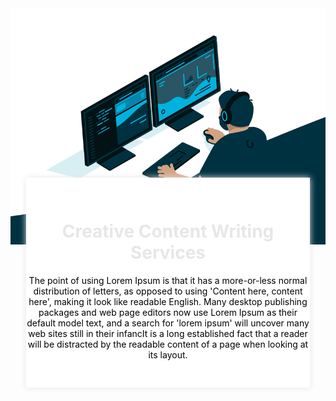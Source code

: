 <img src="code.gif" width="auto" style="z-index: 1;">
<div
    style="width: 90%; z-index: 9; position: relative; margin: auto; background-color: #ffffff; height: auto; padding-bottom: 30px; padding-top: 30px; box-shadow: 0px 0px 10px 0px; color: #e7e7e7; margin-top: -110px; margin-bottom: 50px; z">
    <h1 style="text-align: center">Creative Content Writing Services</h1>
    <p style="color: #050000; text-align: center;">The point of using Lorem Ipsum is that it has a
        more-or-less normal distribution of letters, as opposed to using 'Content here, content here', making it look
        like readable English. Many desktop publishing packages and web page editors now use Lorem Ipsum as their
        default model text, and a search for 'lorem ipsum' will uncover many web sites still in their infancIt is a long
        established fact that a reader will be distracted by the readable content of a page when looking at its layout.
        </p>
</div> 

<!--
**ylmzcanpolat/ylmzcanpolat** is a ✨ _special_ ✨ repository because its `README.md` (this file) appears on your GitHub profile.

Here are some ideas to get you started:

- 🔭 I’m currently working on ...
- 🌱 I’m currently learning ...
- 📫 How to reach me: ...
- 😄 Pronouns: ...
- ⚡ Fun fact: ...
-->

